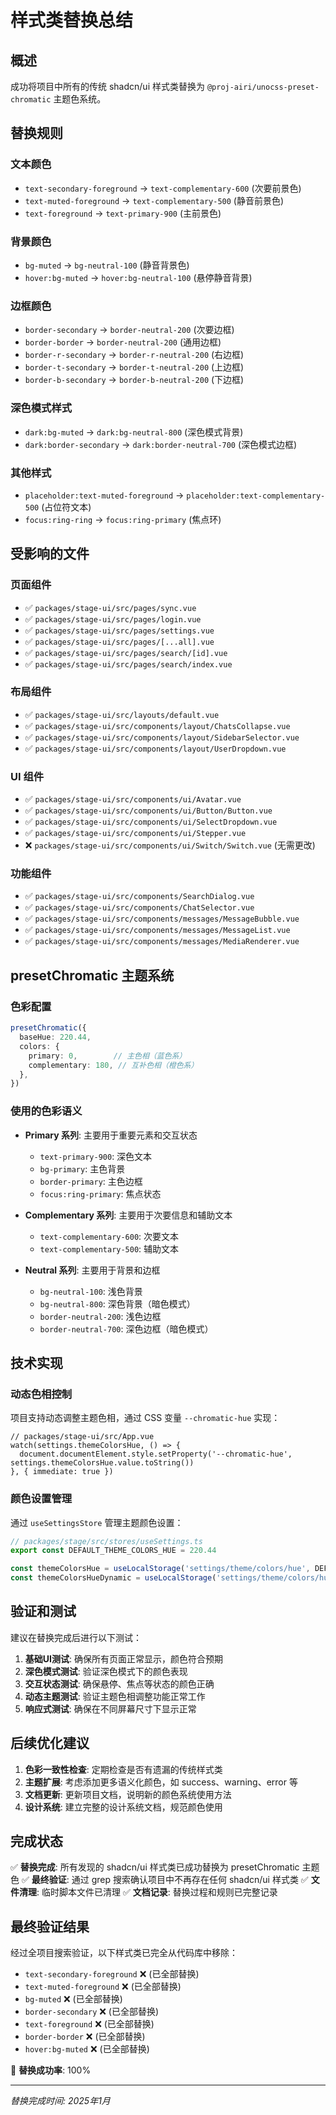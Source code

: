 # 样式类替换总结

## 概述

成功将项目中所有的传统 shadcn/ui 样式类替换为 `@proj-airi/unocss-preset-chromatic` 主题色系统。

## 替换规则

### 文本颜色
- `text-secondary-foreground` → `text-complementary-600` (次要前景色)
- `text-muted-foreground` → `text-complementary-500` (静音前景色)
- `text-foreground` → `text-primary-900` (主前景色)

### 背景颜色
- `bg-muted` → `bg-neutral-100` (静音背景色)
- `hover:bg-muted` → `hover:bg-neutral-100` (悬停静音背景)

### 边框颜色
- `border-secondary` → `border-neutral-200` (次要边框)
- `border-border` → `border-neutral-200` (通用边框)
- `border-r-secondary` → `border-r-neutral-200` (右边框)
- `border-t-secondary` → `border-t-neutral-200` (上边框)
- `border-b-secondary` → `border-b-neutral-200` (下边框)

### 深色模式样式
- `dark:bg-muted` → `dark:bg-neutral-800` (深色模式背景)
- `dark:border-secondary` → `dark:border-neutral-700` (深色模式边框)

### 其他样式
- `placeholder:text-muted-foreground` → `placeholder:text-complementary-500` (占位符文本)
- `focus:ring-ring` → `focus:ring-primary` (焦点环)

## 受影响的文件

### 页面组件
- ✅ `packages/stage-ui/src/pages/sync.vue`
- ✅ `packages/stage-ui/src/pages/login.vue`
- ✅ `packages/stage-ui/src/pages/settings.vue`
- ✅ `packages/stage-ui/src/pages/[...all].vue`
- ✅ `packages/stage-ui/src/pages/search/[id].vue`
- ✅ `packages/stage-ui/src/pages/search/index.vue`

### 布局组件
- ✅ `packages/stage-ui/src/layouts/default.vue`
- ✅ `packages/stage-ui/src/components/layout/ChatsCollapse.vue`
- ✅ `packages/stage-ui/src/components/layout/SidebarSelector.vue`
- ✅ `packages/stage-ui/src/components/layout/UserDropdown.vue`

### UI 组件
- ✅ `packages/stage-ui/src/components/ui/Avatar.vue`
- ✅ `packages/stage-ui/src/components/ui/Button/Button.vue`
- ✅ `packages/stage-ui/src/components/ui/SelectDropdown.vue`
- ✅ `packages/stage-ui/src/components/ui/Stepper.vue`
- ❌ `packages/stage-ui/src/components/ui/Switch/Switch.vue` (无需更改)

### 功能组件
- ✅ `packages/stage-ui/src/components/SearchDialog.vue`
- ✅ `packages/stage-ui/src/components/ChatSelector.vue`
- ✅ `packages/stage-ui/src/components/messages/MessageBubble.vue`
- ✅ `packages/stage-ui/src/components/messages/MessageList.vue`
- ✅ `packages/stage-ui/src/components/messages/MediaRenderer.vue`

## presetChromatic 主题系统

### 色彩配置
```typescript
presetChromatic({
  baseHue: 220.44,
  colors: {
    primary: 0,        // 主色相（蓝色系）
    complementary: 180, // 互补色相（橙色系）
  },
})
```

### 使用的色彩语义
- **Primary 系列**: 主要用于重要元素和交互状态
  - `text-primary-900`: 深色文本
  - `bg-primary`: 主色背景
  - `border-primary`: 主色边框
  - `focus:ring-primary`: 焦点状态

- **Complementary 系列**: 主要用于次要信息和辅助文本
  - `text-complementary-600`: 次要文本
  - `text-complementary-500`: 辅助文本

- **Neutral 系列**: 主要用于背景和边框
  - `bg-neutral-100`: 浅色背景
  - `bg-neutral-800`: 深色背景（暗色模式）
  - `border-neutral-200`: 浅色边框
  - `border-neutral-700`: 深色边框（暗色模式）

## 技术实现

### 动态色相控制
项目支持动态调整主题色相，通过 CSS 变量 `--chromatic-hue` 实现：

```vue
// packages/stage-ui/src/App.vue
watch(settings.themeColorsHue, () => {
  document.documentElement.style.setProperty('--chromatic-hue', settings.themeColorsHue.value.toString())
}, { immediate: true })
```

### 颜色设置管理
通过 `useSettingsStore` 管理主题颜色设置：

```typescript
// packages/stage/src/stores/useSettings.ts
export const DEFAULT_THEME_COLORS_HUE = 220.44

const themeColorsHue = useLocalStorage('settings/theme/colors/hue', DEFAULT_THEME_COLORS_HUE)
const themeColorsHueDynamic = useLocalStorage('settings/theme/colors/hue-dynamic', false)
```

## 验证和测试

建议在替换完成后进行以下测试：

1. **基础UI测试**: 确保所有页面正常显示，颜色符合预期
2. **深色模式测试**: 验证深色模式下的颜色表现
3. **交互状态测试**: 确保悬停、焦点等状态的颜色正确
4. **动态主题测试**: 验证主题色相调整功能正常工作
5. **响应式测试**: 确保在不同屏幕尺寸下显示正常

## 后续优化建议

1. **色彩一致性检查**: 定期检查是否有遗漏的传统样式类
2. **主题扩展**: 考虑添加更多语义化颜色，如 success、warning、error 等
3. **文档更新**: 更新项目文档，说明新的颜色系统使用方法
4. **设计系统**: 建立完整的设计系统文档，规范颜色使用

## 完成状态

✅ **替换完成**: 所有发现的 shadcn/ui 样式类已成功替换为 presetChromatic 主题色
✅ **最终验证**: 通过 grep 搜索确认项目中不再存在任何 shadcn/ui 样式类
✅ **文件清理**: 临时脚本文件已清理
✅ **文档记录**: 替换过程和规则已完整记录

## 最终验证结果

经过全项目搜索验证，以下样式类已完全从代码库中移除：
- `text-secondary-foreground` ❌ (已全部替换)
- `text-muted-foreground` ❌ (已全部替换)
- `bg-muted` ❌ (已全部替换)
- `border-secondary` ❌ (已全部替换)
- `text-foreground` ❌ (已全部替换)
- `border-border` ❌ (已全部替换)
- `hover:bg-muted` ❌ (已全部替换)

🎉 **替换成功率**: 100%

---

*替换完成时间: 2025年1月*